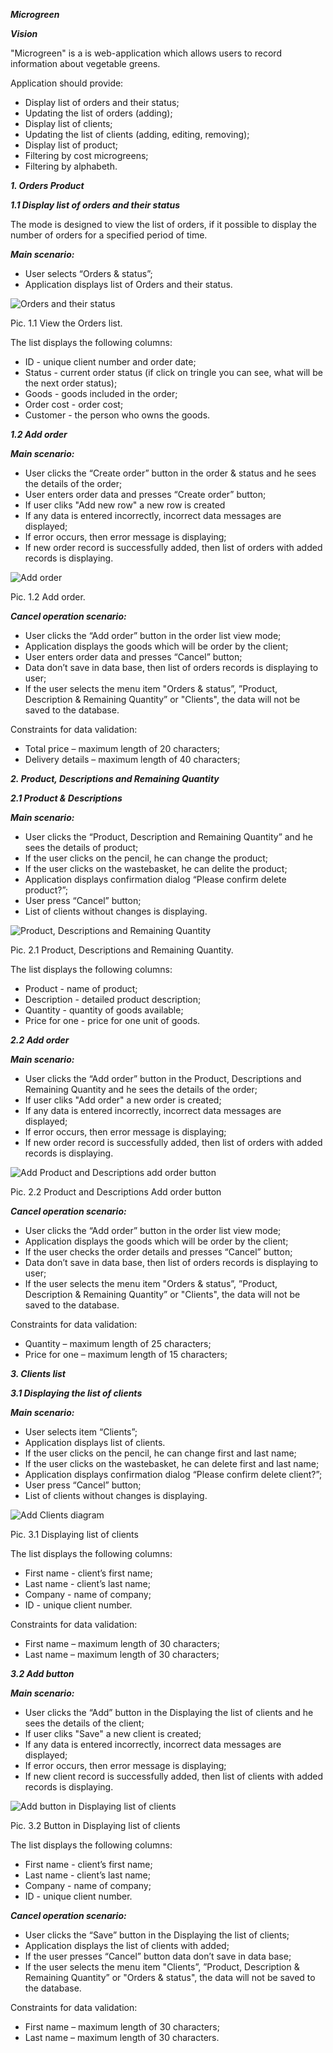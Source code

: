 ***Microgreen***

***Vision***

"Microgreen" is a is web-application which allows users to record information about vegetable greens.

Application should provide:

* Display list of orders and their status;
* Updating the list of orders (adding);
* Display list of clients;
* Updating the list of clients (adding, editing, removing);
* Display list of product;
* Filtering by cost microgreens;
* Filtering by alphabeth.

***1. Orders Product***

***1.1 Display list of orders and their status***

The mode is designed to view the list of orders, if it possible to display the number of orders for a specified
period of time.

***Main scenario:***

* User selects “Orders & status”;
* Application displays list of Orders and their status.

![Orders and their status](https://github.com/DallyingOrc920/TEST-final-project-kostenko-v-a/blob/main/Documentation/Diagrams_T/abc.png?raw=true)

Pic. 1.1 View the Orders list.

The list displays the following columns:

* ID - unique client number and order date;
* Status - current order status (if click on tringle you can see, what will be the next order status);
* Goods - goods included in the order;
* Order cost - order cost;
* Customer - the person who owns the goods.

***1.2 Add order***

***Main scenario:***

* User clicks the “Create order” button in the order & status and he sees the details of the order;
* User enters order data and presses “Create order” button;
* If user cliks "Add new row" a new row is created
* If any data is entered incorrectly, incorrect data messages are displayed;
* If error occurs, then error message is displaying;
* If new order record is successfully added, then list of orders with added records is displaying.

![Add order](https://github.com/DallyingOrc920/TEST-final-project-kostenko-v-a/blob/main/Documentation/Diagrams_T/Add_order.png?raw=true)

Pic. 1.2 Add order.

***Cancel operation scenario:***

* User clicks the “Add order” button in the order list view mode;
* Application displays the goods which will be order by the client;
* User enters order data and presses “Cancel” button;
* Data don’t save in data base, then list of orders records is displaying to user;
* If the user selects the menu item "Orders & status”, ”Product, Description & Remaining Quantity” or "Clients", the data will not be saved to the database.

Constraints for data validation:

* Total price – maximum length of 20 characters;
* Delivery details – maximum length of 40 characters;

***2. Product, Descriptions and Remaining Quantity***

***2.1 Product & Descriptions***

***Main scenario:***

* User clicks the “Product, Description and Remaining Quantity” and he sees the details of product;
* If the user clicks on the pencil, he can change the product;
* If the user clicks on the wastebasket, he can delite the product;
* Application displays confirmation dialog “Please confirm delete product?”;
* User press “Cancel” button;
* List of clients without changes is displaying.

![Product, Descriptions and Remaining Quantity](https://raw.githubusercontent.com/DallyingOrc920/TEST-final-project-kostenko-v-a/35d292ce16dd8702ce0e25eaa53dcd1d97eb2255/Documentation/Diagrams_T/Product_and_Descriprion.png?token=AY57SHRTAWKB2WOSWM6VGFDD6PLRI)

Pic. 2.1 Product, Descriptions and Remaining Quantity.

The list displays the following columns:

* Product - name of product;
* Description - detailed product description;
* Quantity - quantity of goods available;
* Price for one - price for one unit of goods.

***2.2 Add order***

***Main scenario:***

* User clicks the “Add order” button in the Product, Descriptions and Remaining Quantity and he sees the details of the order;
* If user cliks "Add order" a new order is created;
* If any data is entered incorrectly, incorrect data messages are displayed;
* If error occurs, then error message is displaying;
* If new order record is successfully added, then list of orders with added records is displaying.

![Add Product and Descriptions add order button](https://raw.githubusercontent.com/DallyingOrc920/TEST-final-project-kostenko-v-a/d1fa0c3af56c9ad658414b3081aa1ad49edbabe4/Documentation/Diagrams_T/Product_and_Descriprion_Add_Order_button.png?token=AY57SHW4YIE3N6WRNKGUUPLD6PLTC)

Pic. 2.2 Product and Descriptions Add order button

***Cancel operation scenario:***

* User clicks the “Add order” button in the order list view mode;
* Application displays the goods which will be order by the client;
* If the user checks the order details and presses “Cancel” button;
* Data don’t save in data base, then list of orders records is displaying to user;
* If the user selects the menu item "Orders & status”, ”Product, Description & Remaining Quantity” or "Clients", the data will not be saved to the database.

Constraints for data validation:

* Quantity – maximum length of 25 characters;
* Price for one – maximum length of 15 characters;

***3. Clients list***

***3.1 Displaying the list of clients***

***Main scenario:***

* User selects item “Clients”;
* Application displays list of clients.
* If the user clicks on the pencil, he can change first and last name;
* If the user clicks on the wastebasket, he can delete first and last name;
* Application displays confirmation dialog “Please confirm delete client?”;
* User press “Cancel” button;
* List of clients without changes is displaying.

![Add Clients diagram](https://github.com/DallyingOrc920/TEST-final-project-kostenko-v-a/blob/main/Documentation/Diagrams_T/Clients.png?raw=true)

Pic. 3.1 Displaying list of clients

The list displays the following columns:

* First name - client’s first name;
* Last name - client’s last name;
* Company - name of company;
* ID - unique client number.

Constraints for data validation:

* First name – maximum length of 30 characters;
* Last name – maximum length of 30 characters;

***3.2 Add button***

***Main scenario:***

* User clicks the “Add” button in the Displaying the list of clients and he sees the details of the client;
* If user cliks "Save" a new client is created;
* If any data is entered incorrectly, incorrect data messages are displayed;
* If error occurs, then error message is displaying;
* If new client record is successfully added, then list of clients with added records is displaying.

![Add button in Displaying list of clients](https://github.com/DallyingOrc920/TEST-final-project-kostenko-v-a/blob/main/Documentation/Diagrams_T/Clients_button.png?raw=true)

Pic. 3.2 Button in Displaying list of clients

The list displays the following columns:

* First name - client’s first name;
* Last name - client’s last name;
* Company - name of company;
* ID - unique client number.

***Cancel operation scenario:***

* User clicks the “Save” button in the Displaying the list of clients;
* Application displays the list of clients with added;
* If the user presses “Cancel” button data don’t save in data base;
* If the user selects the menu item "Clients”, ”Product, Description & Remaining Quantity” or "Orders & status", the data will not be saved to the database.

Constraints for data validation:

* First name – maximum length of 30 characters;
* Last name – maximum length of 30 characters.

